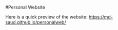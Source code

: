 #Personal Website

Here is a quick preview of the website: https://md-saud.github.io/personalweb/

 